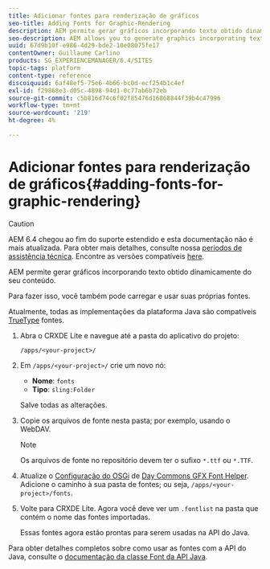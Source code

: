 ```yaml
---
title: Adicionar fontes para renderização de gráficos
seo-title: Adding Fonts for Graphic-Rendering
description: AEM permite gerar gráficos incorporando texto obtido dinamicamente do seu conteúdo
seo-description: AEM allows you to generate graphics incorporating text dynamically taken from your content
uuid: 67d9b10f-e986-4d29-bde2-10e08075fe17
contentOwner: Guillaume Carlino
products: SG_EXPERIENCEMANAGER/6.4/SITES
topic-tags: platform
content-type: reference
discoiquuid: 6af48ef5-75e6-4b66-bc0d-ecf254b1c4ef
exl-id: f29868e3-d05c-4898-94d1-0c77ab6b72eb
source-git-commit: c5b816d74c6f02f85476d16868844f39b4c47996
workflow-type: tm+mt
source-wordcount: '219'
ht-degree: 4%

---
```


# Adicionar fontes para renderização de gráficos{#adding-fonts-for-graphic-rendering}

>[!CAUTION]
>
>AEM 6.4 chegou ao fim do suporte estendido e esta documentação não é mais atualizada. Para obter mais detalhes, consulte nossa [períodos de assistência técnica](https://helpx.adobe.com/br/support/programs/eol-matrix.html). Encontre as versões compatíveis [here](https://experienceleague.adobe.com/docs/).

AEM permite gerar gráficos incorporando texto obtido dinamicamente do seu conteúdo.

Para fazer isso, você também pode carregar e usar suas próprias fontes.

Atualmente, todas as implementações da plataforma Java são compatíveis [TrueType](https://en.wikipedia.org/wiki/Truetype) fontes.

1. Abra o CRXDE Lite e navegue até a pasta do aplicativo do projeto:

   `/apps/<your-project>/`

1. Em `/apps/<your-project>/` crie um novo nó:

   * **Nome**: `fonts`
   * **Tipo**: `sling:Folder`

   Salve todas as alterações.

1. Copie os arquivos de fonte nesta pasta; por exemplo, usando o WebDAV.

   >[!NOTE]
   >
   >Os arquivos de fonte no repositório devem ter o sufixo `*.ttf` ou `*.TTF`.

1. Atualize o [Configuração do OSGi](/help/sites-deploying/configuring-osgi.md) de [Day Commons GFX Font Helper](/help/sites-deploying/osgi-configuration-settings.md). Adicione o caminho à sua pasta de fontes; ou seja, `/apps/<your-project>/fonts`.

1. Volte para CRXDE Lite. Agora você deve ver um `.fontlist` na pasta que contém o nome das fontes importadas.

   Essas fontes agora estão prontas para serem usadas na API do Java.

Para obter detalhes completos sobre como usar as fontes com a API do Java, consulte o [documentação da classe Font da API Java](https://download.oracle.com/javase/6/docs/api/java/awt/Font.html).
